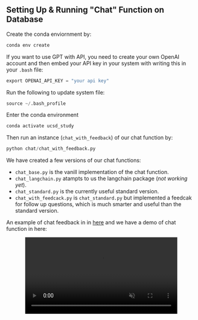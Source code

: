 ## Setting Up & Running "Chat" Function on Database
Create the conda enviornment by:
```python
conda env create
```

If you want to use GPT with API, you need to create your own OpenAI account and then embed your API key in your system with writing this in your `.bash` file:

```python
export OPENAI_API_KEY = "your api key"
```

Run the following to update system file:

```python
source ~/.bash_profile
```

Enter the conda environment

```python
conda activate ucsd_study
```

Then run an instance (`chat_with_feedback`) of our chat function by:

```python
python chat/chat_with_feedback.py
```

We have created a few versions of our chat functions:
- `chat_base.py` is the vanill implementation of the chat function.
- `chat_langchain.py` atampts to us  the langchain package (*not working yet*).
- `chat_standard.py` is the currently useful standard version.
- `chat_with_feedcack.py` is `chat_standard.py` but implemented a feedcak for follow up questions, which is much smarter and useful than the standard version.

An example of chat feedback in in [here](https://github.com/KevinBian107/Kaiwen-Study-Database/tree/main/logs) and we have a demo of chat function in here:

<div style="width: 100%; display: flex; flex-direction: column; align-items: center;">
  <video controls autoplay style="width: 80%; height: auto;" muted>
    <source src="../demos/chat/live_chat.mp4" type="video/mp4">
      Your browser does not support the video tag.
  </video>
</div>